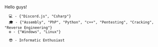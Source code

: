 Hello guys!
 
      💻 - {"Discord.js", "Csharp"}
      🎓 - {"Assembly", "PhP", "Python", "c++", "Pentesting", "Cracking", "Reverse Engineering"}
      ⚙️ - {"Windows", "Linux"}
      
      😎 - Informatic Enthusiast
